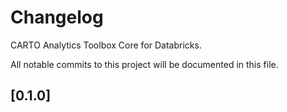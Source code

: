 # Changelog

CARTO Analytics Toolbox Core for Databricks.

All notable commits to this project will be documented in this file.

## [0.1.0]
